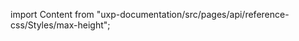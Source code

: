 
import Content from "uxp-documentation/src/pages/api/reference-css/Styles/max-height";

<Content query="product=photoshop"/>
